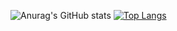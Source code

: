 ![Anurag's GitHub stats](https://github-readme-stats.vercel.app/api?username=A-New-Dev&show_icons=true&theme=dracula)
[![Top Langs](https://github-readme-stats.vercel.app/api/top-langs/?username=A-New-Dev&layout=compact&theme=dracula)](https://github.com/anuraghazra/github-readme-stats)
